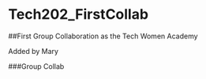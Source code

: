 # Tech202_FirstCollab

##First Group Collaboration as the Tech Women Academy

Added by Mary

###Group Collab

